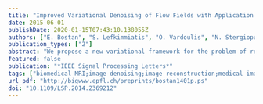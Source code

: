 ```yaml
---
title: "Improved Variational Denoising of Flow Fields with Application to Phase-Contrast MRI Data"
date: 2015-06-01
publishDate: 2020-01-15T07:43:10.138055Z
authors: ["E. Bostan", "S. Lefkimmiatis", "O. Vardoulis", "N. Stergiopulos", "M. Unser"]
publication_types: ["2"]
abstract: "We propose a new variational framework for the problem of reconstructing flow fields from noisy measurements. The formalism is based on regularizers penalizing the singular values of the Jacobian of the field. Specifically, we rely on the nuclear norm. Our method is invariant with respect to fundamental transformations and can be efficiently solved. We conduct numerical experiments on several phantom data and report improved performance compared to existing vectorial extensions of total variation and curl-divergence regularizations. Finally, we apply our reconstruction method to an experimentally-acquired phase-contrast MRI recording for enhancing the data visualization."
featured: false
publication: "*IEEE Signal Processing Letters*"
tags: ["biomedical MRI;image denoising;image reconstruction;medical image processing;improved variational denoising;flow field reconstruction;phase-contrast MRI data;noisy measurements;regularizers;nuclear norm;phantom data;vectorial extensions;curl-divergence regularizations;data visualization;TV;Vectors;Jacobian matrices;Noise reduction;Magnetic resonance imaging;Signal processing algorithms;4D MRI;denoising;flow fields;flow MRI;Jacobian;PCMRI;phase-constrast MRI;regularization;Schatten norms;vector fields;vectorial total variation"]
url_pdf: "http://bigwww.epfl.ch/preprints/bostan1401p.ps"
doi: "10.1109/LSP.2014.2369212"
---
```


